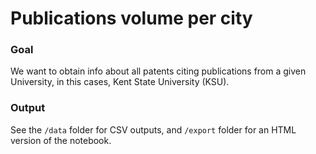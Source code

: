 # Publications volume per city 

### Goal

We want to obtain info about all patents citing publications from a given University, in this cases, Kent State University (KSU).


### Output

See the `/data` folder for CSV outputs, and `/export` folder for an HTML version of the notebook. 